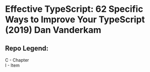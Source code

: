 # Effective TypeScript: 62 Specific Ways to Improve Your TypeScript (2019) Dan Vanderkam
## Repo Legend:
C - Chapter  
I - Item